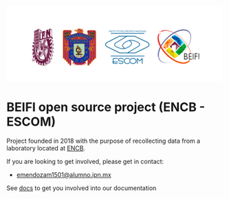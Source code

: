 ![banner](/images/readme-banner.png)

# BEIFI open source project (ENCB - ESCOM)
Project founded in 2018 with the purpose of recollecting data from a laboratory located at [ENCB](https://www.encb.ipn.mx/).

If you are looking to get involved, please get in contact:
* [emendozam1501@alumno.ipn.mx](mailto:emendozam1501@alumno.ipn.mx)

See [docs](../docs) to get you involved into our documentation